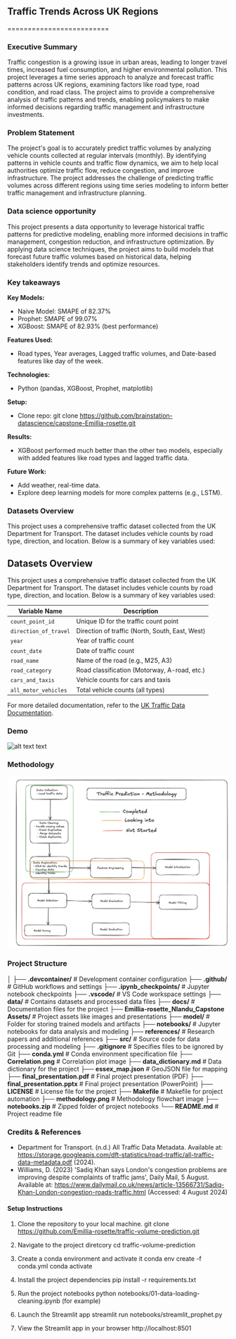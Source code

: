 ## Traffic Trends Across UK Regions
=========================

### Executive Summary

Traffic congestion is a growing issue in urban areas, leading to longer travel times, increased fuel consumption, and higher environmental pollution. This project leverages a time series approach to analyze and forecast traffic patterns across UK regions, examining factors like road type, road condition, and road class. The project aims to provide a comprehensive analysis of traffic patterns and trends, enabling policymakers to make informed decisions regarding traffic management and infrastructure investments.

### Problem Statement

The project's goal is to accurately predict traffic volumes by analyzing vehicle counts collected at regular intervals (monthly). By identifying patterns in vehicle counts and traffic flow dynamics, we aim to help local authorities optimize traffic flow, reduce congestion, and improve infrastructure. The project addresses the challenge of predicting traffic volumes across different regions using time series modeling to inform better traffic management and infrastructure planning.


### Data science opportunity
This project presents a data opportunity to leverage historical traffic patterns for predictive modeling, enabling more informed decisions in traffic management, congestion reduction, and infrastructure optimization. By applying data science techniques, the project aims to build models that forecast future traffic volumes based on historical data, helping stakeholders identify trends and optimize resources.

### Key takeaways

**Key Models:**

- Naive Model: SMAPE of 82.37%
- Prophet: SMAPE of 99.07%
- XGBoost: SMAPE of 82.93% (best performance)

**Features Used:**
- Road types, Year averages, Lagged traffic volumes, and Date-based features like day of the week.

**Technologies:**
- Python (pandas, XGBoost, Prophet, matplotlib)

**Setup:**
- Clone repo: git clone https://github.com/brainstation-datascience/capstone-Emillia-rosette.git

**Results:**

- XGBoost performed much better than the other two models, especially with added features like road types and lagged traffic data.

**Future Work:**
- Add weather, real-time data.
- Explore deep learning models for more complex patterns (e.g., LSTM).


### Datasets Overview
This project uses a comprehensive traffic dataset collected from the UK Department for Transport. The dataset includes vehicle counts by road type, direction, and location. Below is a summary of key variables used:

## Datasets Overview
This project uses a comprehensive traffic dataset collected from the UK Department for Transport. The dataset includes vehicle counts by road type, direction, and location. Below is a summary of key variables used:

| **Variable Name**           | **Description**                               |
|-----------------------------|-----------------------------------------------|
| `count_point_id`            | Unique ID for the traffic count point          |
| `direction_of_travel`       | Direction of traffic (North, South, East, West)|
| `year`                      | Year of traffic count                         |
| `count_date`                | Date of traffic count                         |
| `road_name`                 | Name of the road (e.g., M25, A3)              |
| `road_category`             | Road classification (Motorway, A-road, etc.)  |
| `cars_and_taxis`            | Vehicle counts for cars and taxis             |
| `all_motor_vehicles`        | Total vehicle counts (all types)              |

For more detailed documentation, refer to the [UK Traffic Data Documentation](https://storage.googleapis.com/dft-statistics/road-traffic/all-traffic-data-metadata.pdf).


### Demo
<!-- 
... Show your work:
...     Data visualisations
...     Interactive demo (e.g., stremlit app)
...     Short video of users trying out the solution -->

![alt text](<Emillia-rosette_Nlandu_Capstone Assets_Screenshots/volume.png>)
text
### Methodology

<!-- ... High-level diagrams of entire process:
...     various data processing steps
...     various modelling directions
...     various prototyping directions -->

![Alt text](methodology.png)


### Project Structure
│
├── **.devcontainer/**            # Development container configuration
├── **.github/**                  # GitHub workflows and settings
├── **.ipynb_checkpoints/**       # Jupyter notebook checkpoints
├── **.vscode/**                  # VS Code workspace settings
├── **data/**                     # Contains datasets and processed data files
├── **docs/**                     # Documentation files for the project
├── **Emillia-rosette_Nlandu_Capstone Assets/** # Project assets like images and presentations
├── **model/**                    # Folder for storing trained models and artifacts
├── **notebooks/**                # Jupyter notebooks for data analysis and modeling
├── **references/**               # Research papers and additional references
├── **src/**                      # Source code for data processing and modeling
├── **.gitignore**                # Specifies files to be ignored by Git
├── **conda.yml**                 # Conda environment specification file
├── **Correlation.png**           # Correlation plot image
├── **data_dictionary.md**        # Data dictionary for the project
├── **essex_map.json**            # GeoJSON file for mapping
├── **final_presentation.pdf**    # Final project presentation (PDF)
├── **final_presentation.pptx**   # Final project presentation (PowerPoint)
├── **LICENSE**                   # License file for the project
├── **Makefile**                  # Makefile for project automation
├── **methodology.png**           # Methodology flowchart image
├── **notebooks.zip**             # Zipped folder of project notebooks
└── **README.md**                 # Project readme file


### Credits & References

- Department for Transport. (n.d.) All Traffic Data Metadata. Available at: https://storage.googleapis.com/dft-statistics/road-traffic/all-traffic-data-metadata.pdf (2024).
- Williams, D. (2023) 'Sadiq Khan says London's congestion problems are improving despite complaints of traffic jams', Daily Mail, 5 August. Available at: https://www.dailymail.co.uk/news/article-13566731/Sadiq-Khan-London-congestion-roads-traffic.html (Accessed: 4 August 2024)

#### Setup Instructions

1. Clone the repository to your local machine.
git clone https://github.com/Emillia-rosette/traffic-volume-prediction.git

2. Navigate to the project diretcory 
cd traffic-volume-prediction

3. Create a conda environment and activate it
conda env create -f conda.yml
conda activate <your-env-name>

4. Install the project dependencies
pip install -r requirements.txt

5. Run the project notebooks
python notebooks/01-data-loading-cleaning.ipynb (for example)

6. Launch the Streamlit app
streamlit run notebooks/streamlit_prophet.py

7. View the Streamlit app in your browser
http://localhost:8501

